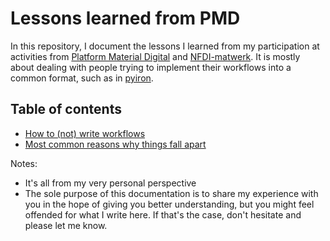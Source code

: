 # Lessons learned from PMD

In this repository, I document the lessons I learned from my participation at activities from [Platform Material Digital](http://material-digital.de) and [NFDI-matwerk](http://nfdi-matwerk.de). It is mostly about dealing with people trying to implement their workflows into a common format, such as in [pyiron](https://pyiron.org).

## Table of contents

- [How to (not) write workflows](how_to_write_workflows.md)
- [Most common reasons why things fall apart](common_failures.md)

Notes:
- It's all from my very personal perspective
- The sole purpose of this documentation is to share my experience with you in the hope of giving you better understanding, but you might feel offended for what I write here. If that's the case, don't hesitate and please let me know.
